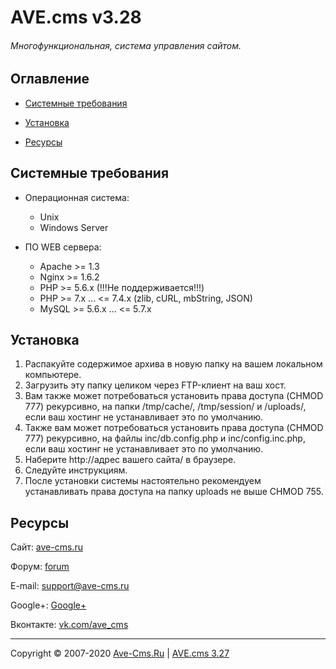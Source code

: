 # AVE.cms v3.28
###### Многофункциональная, система управления сайтом.

## Оглавление

* [Системные требования](#Системные-требования)

* [Установка](#Установка)

* [Ресурсы](#Ресурсы)


## Системные требования

 * Операционная система: 
   * Unix 
   * Windows Server

 * ПО WEB сервера: 
   * Apache >= 1.3
   * Nginx >= 1.6.2
   * PHP >= 5.6.x (!!!Не поддерживается!!!)
   * PHP >= 7.x ... <= 7.4.x (zlib, cURL, mbString, JSON)
   * MySQL >= 5.6.x ... <= 5.7.x

## Установка

1. Распакуйте содержимое архива в новую папку на вашем локальном компьютере.
2. Загрузить эту папку целиком через FTP-клиент на ваш хост.
3. Вам также может потребоваться установить права доступа (CHMOD 777) рекурсивно, на папки /tmp/cache/, /tmp/session/ и /uploads/, если ваш хостинг не устанавливает это по умолчанию.
4. Также вам может потребоваться установить права доступа (CHMOD 777) рекурсивно, на файлы inc/db.config.php и inc/config.inc.php, если ваш хостинг не устанавливает это по умолчанию.
5. Наберите http://адрес вашего сайта/ в браузере.
6. Следуйте инструкциям.
7. После установки системы настоятельно рекомендуем устанавливать права доступа на папку uploads не выше CHMOD 755. 

## Ресурсы

Сайт: [ave-cms.ru](https://ave-cms.ru/)

Форум: [forum](https://www.nulled.cc/threads/102658/)

E-mail: support@ave-cms.ru

Google+: [Google+](https://plus.google.com/106406255345948508717)

Вконтакте: [vk.com/ave_cms](http://vk.com/ave_cms)


---
Copyright © 2007-2020 [Ave-Cms.Ru](https://ave-cms.ru) | [AVE.cms 3.27](https://ave-cms.ru)
